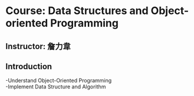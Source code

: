 # Course: Data Structures and Object-oriented Programming
## Instructor: 詹力韋
## Introduction
-Understand Object-Oriented Programming  
-Implement Data Structure and Algorithm
